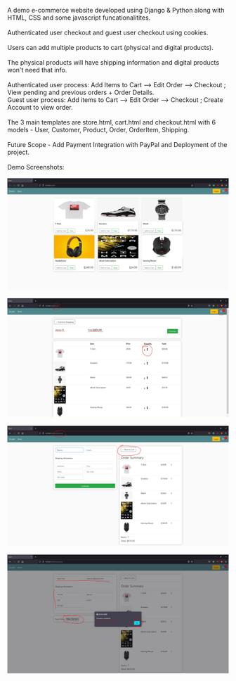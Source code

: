 A demo e-commerce website developed using Django & Python along with HTML, CSS and some javascript funcationalitites.<br><br>
Authenticated user checkout and guest user checkout using cookies.<br><br>
Users can add multiple products to cart (physical and digital products).<br><br>
The physical products will have shipping information and digital products won't need that info.<br><br>
Authenticated user process: Add Items to Cart --> Edit Order --> Checkout ; View pending and previous orders + Order Details.<br>
Guest user process: Add items to Cart --> Edit Order --> Checkout ; Create Account to view order.<br><br>
The 3 main templates are store.html, cart.html and checkout.html with 6 models - User, Customer, Product, Order, OrderItem, Shipping.<br><br>
Future Scope - Add Payment Integration with PayPal and Deployment of the project.<br><br>
Demo Screenshots:<br><br>
![demo-1](demo-1.JPG)<br><br>
![demo-2](demo-2.JPG)<br><br>
![demo-3](demo-3.JPG)<br><br>
![demo-4](demo-4.JPG)<br>
